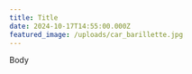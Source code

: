 ```yaml
---
title: Title
date: 2024-10-17T14:55:00.000Z
featured_image: /uploads/car_barillette.jpg
---
```

Body
